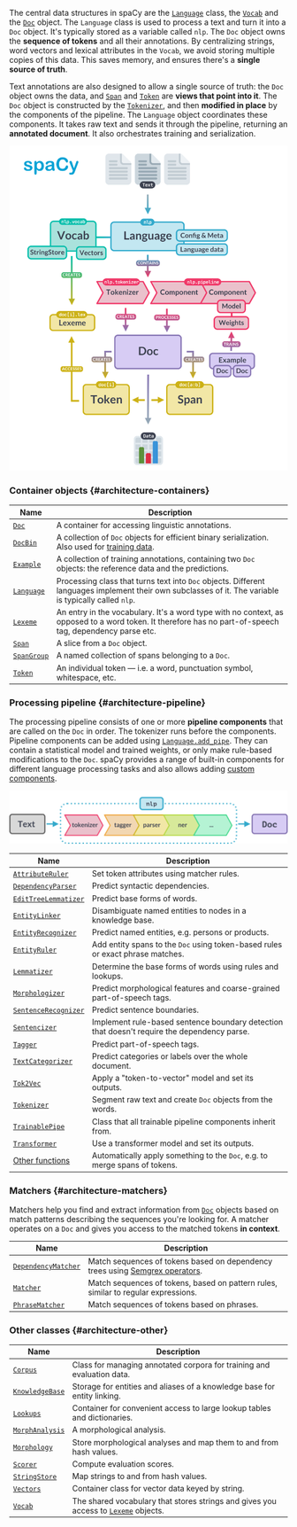 The central data structures in spaCy are the [`Language`](/api/language) class,
the [`Vocab`](/api/vocab) and the [`Doc`](/api/doc) object. The `Language` class
is used to process a text and turn it into a `Doc` object. It's typically stored
as a variable called `nlp`. The `Doc` object owns the **sequence of tokens** and
all their annotations. By centralizing strings, word vectors and lexical
attributes in the `Vocab`, we avoid storing multiple copies of this data. This
saves memory, and ensures there's a **single source of truth**.

Text annotations are also designed to allow a single source of truth: the `Doc`
object owns the data, and [`Span`](/api/span) and [`Token`](/api/token) are
**views that point into it**. The `Doc` object is constructed by the
[`Tokenizer`](/api/tokenizer), and then **modified in place** by the components
of the pipeline. The `Language` object coordinates these components. It takes
raw text and sends it through the pipeline, returning an **annotated document**.
It also orchestrates training and serialization.

![Library architecture](../../images/architecture.svg)

### Container objects {#architecture-containers}

| Name                          | Description                                                                                                                                             |
| ----------------------------- | ------------------------------------------------------------------------------------------------------------------------------------------------------- |
| [`Doc`](/api/doc)             | A container for accessing linguistic annotations.                                                                                                       |
| [`DocBin`](/api/docbin)       | A collection of `Doc` objects for efficient binary serialization. Also used for [training data](/api/data-formats#binary-training).                     |
| [`Example`](/api/example)     | A collection of training annotations, containing two `Doc` objects: the reference data and the predictions.                                             |
| [`Language`](/api/language)   | Processing class that turns text into `Doc` objects. Different languages implement their own subclasses of it. The variable is typically called `nlp`.  |
| [`Lexeme`](/api/lexeme)       | An entry in the vocabulary. It's a word type with no context, as opposed to a word token. It therefore has no part-of-speech tag, dependency parse etc. |
| [`Span`](/api/span)           | A slice from a `Doc` object.                                                                                                                            |
| [`SpanGroup`](/api/spangroup) | A named collection of spans belonging to a `Doc`.                                                                                                       |
| [`Token`](/api/token)         | An individual token — i.e. a word, punctuation symbol, whitespace, etc.                                                                                 |

### Processing pipeline {#architecture-pipeline}

The processing pipeline consists of one or more **pipeline components** that are
called on the `Doc` in order. The tokenizer runs before the components. Pipeline
components can be added using [`Language.add_pipe`](/api/language#add_pipe).
They can contain a statistical model and trained weights, or only make
rule-based modifications to the `Doc`. spaCy provides a range of built-in
components for different language processing tasks and also allows adding
[custom components](/usage/processing-pipelines#custom-components).

![The processing pipeline](../../images/pipeline.svg)

| Name                                            | Description                                                                                 |
| ----------------------------------------------- | ------------------------------------------------------------------------------------------- |
| [`AttributeRuler`](/api/attributeruler)         | Set token attributes using matcher rules.                                                   |
| [`DependencyParser`](/api/dependencyparser)     | Predict syntactic dependencies.                                                             |
| [`EditTreeLemmatizer`](/api/edittreelemmatizer) | Predict base forms of words.                                                                |
| [`EntityLinker`](/api/entitylinker)             | Disambiguate named entities to nodes in a knowledge base.                                   |
| [`EntityRecognizer`](/api/entityrecognizer)     | Predict named entities, e.g. persons or products.                                           |
| [`EntityRuler`](/api/entityruler)               | Add entity spans to the `Doc` using token-based rules or exact phrase matches.              |
| [`Lemmatizer`](/api/lemmatizer)                 | Determine the base forms of words using rules and lookups.                                  |
| [`Morphologizer`](/api/morphologizer)           | Predict morphological features and coarse-grained part-of-speech tags.                      |
| [`SentenceRecognizer`](/api/sentencerecognizer) | Predict sentence boundaries.                                                                |
| [`Sentencizer`](/api/sentencizer)               | Implement rule-based sentence boundary detection that doesn't require the dependency parse. |
| [`Tagger`](/api/tagger)                         | Predict part-of-speech tags.                                                                |
| [`TextCategorizer`](/api/textcategorizer)       | Predict categories or labels over the whole document.                                       |
| [`Tok2Vec`](/api/tok2vec)                       | Apply a "token-to-vector" model and set its outputs.                                        |
| [`Tokenizer`](/api/tokenizer)                   | Segment raw text and create `Doc` objects from the words.                                   |
| [`TrainablePipe`](/api/pipe)                    | Class that all trainable pipeline components inherit from.                                  |
| [`Transformer`](/api/transformer)               | Use a transformer model and set its outputs.                                                |
| [Other functions](/api/pipeline-functions)      | Automatically apply something to the `Doc`, e.g. to merge spans of tokens.                  |

### Matchers {#architecture-matchers}

Matchers help you find and extract information from [`Doc`](/api/doc) objects
based on match patterns describing the sequences you're looking for. A matcher
operates on a `Doc` and gives you access to the matched tokens **in context**.

| Name                                          | Description                                                                                                                                                                        |
| --------------------------------------------- | ---------------------------------------------------------------------------------------------------------------------------------------------------------------------------------- |
| [`DependencyMatcher`](/api/dependencymatcher) | Match sequences of tokens based on dependency trees using [Semgrex operators](https://nlp.stanford.edu/nlp/javadoc/javanlp/edu/stanford/nlp/semgraph/semgrex/SemgrexPattern.html). |
| [`Matcher`](/api/matcher)                     | Match sequences of tokens, based on pattern rules, similar to regular expressions.                                                                                                 |
| [`PhraseMatcher`](/api/phrasematcher)         | Match sequences of tokens based on phrases.                                                                                                                                        |

### Other classes {#architecture-other}

| Name                                             | Description                                                                                        |
| ------------------------------------------------ | -------------------------------------------------------------------------------------------------- |
| [`Corpus`](/api/corpus)                          | Class for managing annotated corpora for training and evaluation data.                             |
| [`KnowledgeBase`](/api/kb)                       | Storage for entities and aliases of a knowledge base for entity linking.                           |
| [`Lookups`](/api/lookups)                        | Container for convenient access to large lookup tables and dictionaries.                           |
| [`MorphAnalysis`](/api/morphology#morphanalysis) | A morphological analysis.                                                                          |
| [`Morphology`](/api/morphology)                  | Store morphological analyses and map them to and from hash values.                                 |
| [`Scorer`](/api/scorer)                          | Compute evaluation scores.                                                                         |
| [`StringStore`](/api/stringstore)                | Map strings to and from hash values.                                                               |
| [`Vectors`](/api/vectors)                        | Container class for vector data keyed by string.                                                   |
| [`Vocab`](/api/vocab)                            | The shared vocabulary that stores strings and gives you access to [`Lexeme`](/api/lexeme) objects. |
